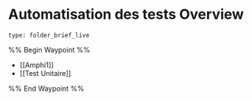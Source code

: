 # Automatisation des tests Overview
 
```ccard
type: folder_brief_live
```
 
%% Begin Waypoint %%
- [[Amphi1]]
- [[Test Unitaire]]

%% End Waypoint %%